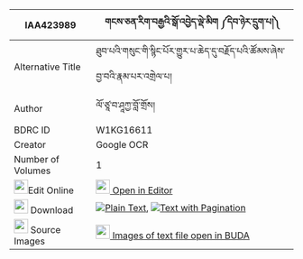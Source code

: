|IAA423989|གངས་ཅན་རིག་བརྒྱའི་སྒོ་འབྱེད་ལྡེ་མིག ༼དེབ་ཉེར་དྲུག་པ།༽ 
| --- | --- 
|Alternative Title |ཐུབ་པའི་གསུང་གི་སྙིང་པོར་གྱུར་པ་ཆེད་དུ་བརྗོད་པའི་ཚོམས་ཞེས་བྱ་བའི་རྣམ་པར་འགྲེལ་པ།
|Author| ལོ་ཙཱ་བ་ཤཱཀྱ་བློ་གྲོས།
|BDRC ID | W1KG16611
|Creator | Google OCR
|Number of Volumes| 1
|<img width="25" src="https://img.icons8.com/color/25/000000/edit-property.png">Edit Online| [<img width="25" src="https://avatars.githubusercontent.com/u/45091458?s=200&v=4"> Open in Editor](http://editor.openpecha.org/IAA423989)
|<img width="25" src="https://img.icons8.com/fluent/48/000000/download-2.png"/>  Download | [![](https://img.icons8.com/color/20/000000/txt.png)Plain Text](https://github.com/Openpecha/IAA423989/releases/download/v1/gangchen_rik_gya_i_go_je_demik_plain_IAA423989.zip), [![](https://img.icons8.com/color/20/000000/txt.png)Text with Pagination](https://github.com/Openpecha/IAA423989/releases/download/v1/gangchen_rik_gya_i_go_je_demik_pages_IAA423989.zip)
|<img width="25" src="https://img.icons8.com/plasticine/100/000000/pictures-folder.png"/>  Source Images | [<img width="25" src="https://library.bdrc.io/icons/BUDA-small.svg"> Images of text file open in BUDA](https://library.bdrc.io/show/bdr:W1KG16611)